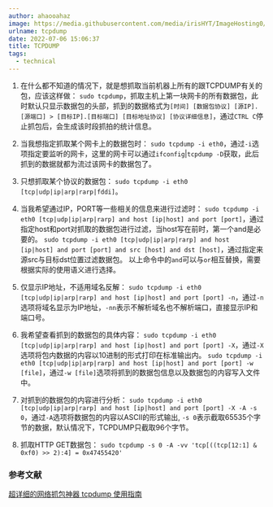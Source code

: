 ```yaml
---
author: ahaooahaz
image: https://media.githubusercontent.com/media/irisHYT/ImageHosting0/main/images/1690861871079.webp
urlname: tcpdump
date: 2022-07-06 15:06:37
title: TCPDUMP
tags:
  - technical
---
```


<!--more-->

1. 在什么都不知道的情况下，就是想抓取当前机器上所有的跟TCPDUMP有关的包，应该这样做：
`sudo tcpdump`，抓取主机上第一块网卡的所有数据包，此时默认只显示数据包的头部，抓到的数据格式为`[时间] [数据包协议] [源IP].[源端口] > [目标IP].[目标端口] [目标地址协议] [协议详细信息]`，通过`CTRL C`停止抓包后，会生成该时段抓拍的统计信息。

2. 当我想指定抓取某个网卡上的数据包时：
`sudo tcpdump -i eth0`，通过`-i`选项指定要监听的网卡，这里的网卡可以通过`ifconfig`|`tcpdump -D`获取，此后抓到的数据就都为流过该网卡的数据包了。

3. 只想抓取某个协议的数据包：
`sudo tcpdump -i eth0 [tcp|udp|ip|arp|rarp|fddi]`。

4. 当我希望通过IP，PORT等一些相关的信息来进行过滤时：
`sudo tcpdump -i eth0 [tcp|udp|ip|arp|rarp] and host [ip|host] and port [port]`，通过指定host和port对抓取的数据包进行过滤，当host写在前时，第一个and是必要的。
`sudo tcpdump -i eth0 [tcp|udp|ip|arp|rarp] and host [ip|host] and port [port] and src [host] and dst [host]`，通过指定来源src与目标dst位置过滤数据包。
以上命令中的`and`可以与`or`相互替换，需要根据实际的使用语义进行选择。

5. 仅显示IP地址，不适用域名反解：
`sudo tcpdump -i eth0 [tcp|udp|ip|arp|rarp] and host [ip|host] and port [port] -n`，通过`-n`选项将域名显示为IP地址，`-nn`表示不解析域名也不解析端口，直接显示IP和端口号。

6. 我希望查看抓到的数据包的具体内容：
`sudo tcpdump -i eth0 [tcp|udp|ip|arp|rarp] and host [ip|host] and port [port] -X`，通过`-X`选项将包内数据的内容以10进制的形式打印在标准输出内。
`sudo tcpdump -i eth0 [tcp|udp|ip|arp|rarp] and host [ip|host] and port [port] -w [file]`，通过`-w [file]`选项将抓到的数据包信息以及数据包的内容写入文件中。

7. 对抓到的数据包的内容进行分析：
`sudo tcpdump -i eth0 [tcp|udp|ip|arp|rarp] and host [ip|host] and port [port] -X -A -s 0`，通过`-A`选项将数据包的内容以ASCII的形式输出, `-s 0`表示截取65535个字节的数据，默认情况下，TCPDUMP只截取96个字节。

8. 抓取HTTP GET数据包：
`sudo tcpdump -s 0 -A -vv 'tcp[((tcp[12:1] & 0xf0) >> 2):4] = 0x47455420'`

### 参考文献

[超详细的网络抓包神器 tcpdump 使用指南](https://juejin.cn/post/6844904084168769549)
